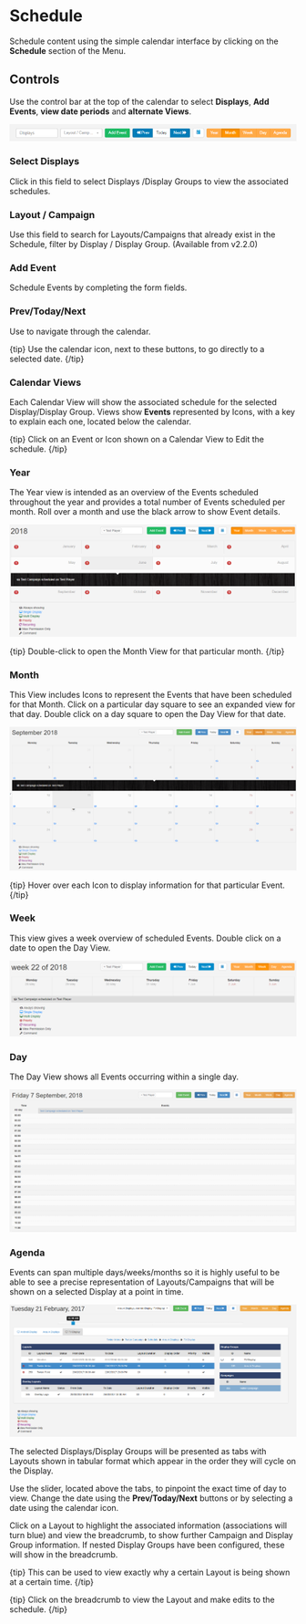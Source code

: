 <!--toc=scheduling-->

# Schedule

Schedule content using the simple calendar interface by clicking on the **Schedule** section of the Menu. 

## Controls

Use the control bar at the top of the calendar to select **Displays**, **Add Events**, **view date periods** and **alternate Views**.

![Schedule Controls](img/schedule_controls.png)

### Select Displays

Click in this field to select Displays /Display Groups to view the associated schedules.

### Layout / Campaign

Use this field to search for Layouts/Campaigns that already exist in the Schedule, filter by Display / Display Group. (Available from v2.2.0)

### Add Event

Schedule Events by completing the form fields.

### Prev/Today/Next

Use to navigate through the calendar.

{tip}
Use the calendar icon, next to these buttons, to go directly to a selected date.
{/tip}

### Calendar Views

Each Calendar View will show the associated schedule for the selected Display/Display Group. Views show **Events** represented by Icons, with a key to explain each one, located below the calendar. 

{tip}
Click on an Event or Icon shown on a Calendar View to Edit the schedule.
 {/tip}

### Year

The Year view is intended as an overview of the Events scheduled throughout the year and provides a total number of Events scheduled per month. Roll over a month and use the black arrow to show Event details.

![Schedule Year View](img/schedule_year_view.png)

{tip}
Double-click to open the Month View for that particular month.
{/tip}



### Month

This View includes Icons to represent the Events that have been scheduled for that Month. Click on a particular day square to see an expanded view for that day. Double click on a day square to open the Day View for that date.

![Schedule Month View](img/schedule_month_view.png)

{tip}
Hover over each Icon to display information for that particular Event.
{/tip}



### Week

This view gives a week overview of scheduled Events. Double click on a date to open the Day View.

![Schedule Week View](img/scheduled_week_view.png)



### Day

The Day View shows all Events occurring within a single day.

![Schedule Day View](img/schedule_day_view.png)



### Agenda

Events can span multiple days/weeks/months so it is highly useful to be able to see a precise representation of Layouts/Campaigns that will be shown on a selected Display at a point in time.

![Agenda View](img/scheduling_calendar_agenda.png)

The selected Displays/Display Groups will be presented as tabs with Layouts shown in tabular format which appear in the order they will cycle on the Display.

Use the slider, located above the tabs, to pinpoint the exact time of day to view. Change the date using the **Prev/Today/Next** buttons or by selecting a date using the calendar icon.

Click on a Layout to highlight the associated information (associations will turn blue) and view the breadcrumb, to show further Campaign and Display Group information. If nested Display Groups have been configured, these will show in the breadcrumb.

{tip}
This can be used to view exactly why a certain Layout is being shown at a certain time.
{/tip}

{tip}
Click on the breadcrumb to view the Layout and make edits to the schedule.
{/tip}